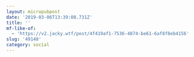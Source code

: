 ```yaml
---
layout: micropubpost
date: '2019-03-06T13:39:08.731Z'
title: ''
mf-like-of:
  - 'https://v2.jacky.wtf/post/4f419af1-7536-4874-be61-6af8f8eb4156'
slug: '49148'
category: social
---
```

